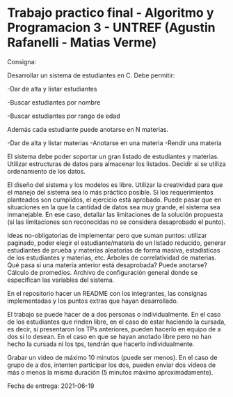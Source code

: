 # Trabajo practico final - Algoritmo y Programacion 3 - UNTREF (Agustin Rafanelli - Matias Verme)

Consigna:

Desarrollar un sistema de estudiantes en C. Debe permitir:

-Dar de alta y listar estudiantes

-Buscar estudiantes por nombre

-Buscar estudiantes por rango de edad

Además cada estudiante puede anotarse en N materias.

-Dar de alta y listar materias
-Anotarse en una materia
-Rendir una materia

El sistema debe poder soportar un gran listado de estudiantes y materias. Utilizar estructuras de datos para almacenar los listados. Decidir si se utiliza ordenamiento de los datos.

El diseño del sistema y los modelos es libre. Utilizar la creatividad para que el manejo del sistema sea lo más práctico posible. Si los requerimientos planteados son cumplidos, el ejercicio está aprobado. Puede pasar que en situaciones en la que la cantidad de datos sea muy grande, el sistema sea inmanejable. En ese caso, detallar las limitaciones de la solución propuesta (si las limitaciones son reconocidas no se considera desaprobado el punto).

Ideas no-obligatorias de implementar pero que suman puntos: utilizar paginado, poder elegir el estudiante/materia de un listado reducido, generar estudiantes de prueba y materias aleatorias de forma masiva, estadísticas de los estudiantes y materias, etc. Árboles de correlatividad de materias. Qué pasa si una materia anterior está desaprobada? Puede anotarse? Cálculo de promedios. Archivo de configuración general donde se especifican las variables del sistema.

En el repositorio hacer un README con los integrantes, las consignas implementadas y los puntos extras que hayan desarrollado.

El trabajo se puede hacer de a dos personas o individualmente. En el caso de los estudiantes que rinden libre, en el caso de estar haciendo la cursada, es decir, si presentaron los TPs anteriores, pueden hacerlo en equipo de a dos si lo desean. En el caso en que se hayan anotado libre pero no han hecho la cursada ni los tps, tendrán que hacerlo individualmente.

Grabar un video de máximo 10 minutos (puede ser menos). En el caso de grupo de a dos, intenten participar los dos, pueden enviar dos videos de más o menos la misma duración (5 minutos máximo aproximadamente).

Fecha de entrega: 2021-06-19
